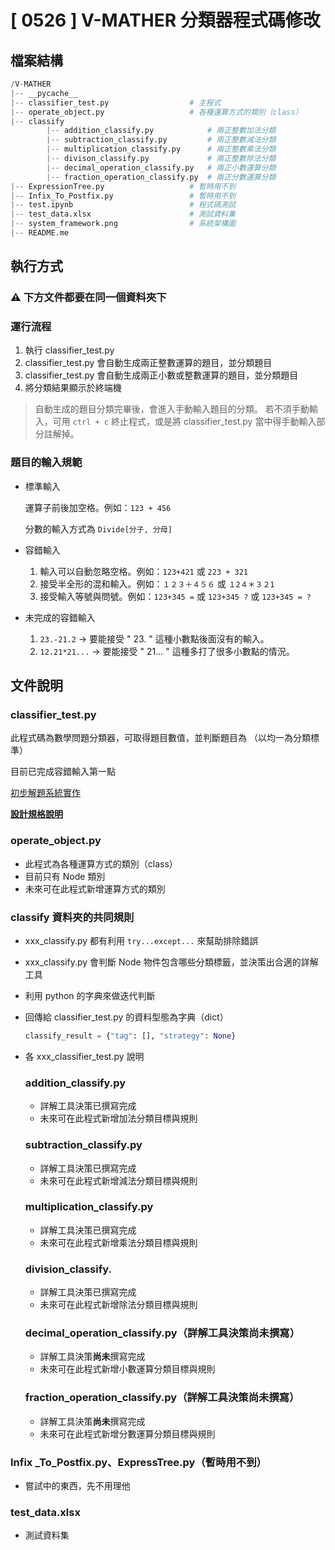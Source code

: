 # [ 0526 ] V-MATHER 分類器程式碼修改 

## 檔案結構

```python
/V-MATHER
|-- __pycache__
|-- classifier_test.py                  # 主程式
|-- operate_object.py                   # 各種運算方式的類別（class）
|-- classify
		|-- addition_classify.py            # 兩正整數加法分類
		|-- subtraction_classify.py         # 兩正整數減法分類
		|-- multiplication_classify.py      # 兩正整數乘法分類
		|-- divison_classify.py             # 兩正整數除法分類
		|-- decimal_operation_classify.py   # 兩正小數運算分類
		|-- fraction_operation_classify.py  # 兩正分數運算分類
|-- ExpressionTree.py                   # 暫時用不到
|-- Infix_To_Postfix.py                 # 暫時用不到
|-- test.ipynb                          # 程式碼測試
|-- test_data.xlsx                      # 測試資料集
|-- system_framework.png                # 系統架構圖
|-- README.me
```

## 執行方式

### ⚠️ 下方文件都要在同一個資料夾下

### 運行流程

1. 執行 classifier_test.py
2. classifier_test.py 會自動生成兩正整數運算的題目，並分類題目
3. classifier_test.py 會自動生成兩正小數或整數運算的題目，並分類題目
4. 將分類結果顯示於終端機

> 自動生成的題目分類完畢後，會進入手動輸入題目的分類。
若不須手動輸入，可用 `ctrl + c` 終止程式，或是將 classifier_test.py 當中得手動輸入部分註解掉。
> 

### 題目的輸入規範

- 標準輸入
    
    運算子前後加空格。例如：`123 + 456`
    
    分數的輸入方式為 `Divide[分子, 分母]`
    
- 容錯輸入
    1. 輸入可以自動忽略空格。例如：`123+421` 或 `223 + 321`
    2. 接受半全形的混和輸入。例如：`１２３＋４５６` 或 `１2４＊３２1`
    3. 接受輸入等號與問號。例如：`123+345 =` 或 `123+345 ?` 或 `123+345 = ?`
- 未完成的容錯輸入
    1. `23.-21.2` -> 要能接受 " 23. " 這種小數點後面沒有的輸入。
    2. `12.21*21...` -> 要能接受 " 21... " 這種多打了很多小數點的情況。

## 文件說明

### classifier_test.py

此程式碼為數學問題分類器，可取得題目數值，並判斷題目為 （以均一為分類標準）

目前已完成容錯輸入第一點

[初步解題系統實作](https://www.notion.so/d223efd1e1a147539717ebe78733c0c4)

[**設計規格說明**](https://www.notion.so/e0a8d6ae9cb045efac440a6e36bd89d6)

### operate_object.py

- 此程式為各種運算方式的類別（class）
- 目前只有 Node 類別
- 未來可在此程式新增運算方式的類別

### classify 資料夾的共同規則

- xxx_classify.py 都有利用 `try...except...` 來幫助排除錯誤
- xxx_classify.py 會判斷 Node 物件包含哪些分類標籤，並決策出合適的詳解工具
- 利用 python 的字典來做迭代判斷
- 回傳給 classifier_test.py 的資料型態為字典（dict）
    
    ```python
    classify_result = {"tag": [], "strategy": None}
    ```
    
- 各 xxx_classifier_test.py 說明
    
    ### addition_classify.py
    
    - 詳解工具決策已撰寫完成
    - 未來可在此程式新增加法分類目標與規則
    
    ### subtraction_classify.py
    
    - 詳解工具決策已撰寫完成
    - 未來可在此程式新增減法分類目標與規則
    
    ### multiplication_classify.py
    
    - 詳解工具決策已撰寫完成
    - 未來可在此程式新增乘法分類目標與規則
    
    ### division_classify.
    
    - 詳解工具決策已撰寫完成
    - 未來可在此程式新增除法分類目標與規則
    
    ### decimal_operation_classify.py（詳解工具決策**尚未**撰寫）
    
    - 詳解工具決策**尚未**撰寫完成
    - 未來可在此程式新增小數運算分類目標與規則
    
    ### fraction_operation_classify.py（詳解工具決策**尚未**撰寫）
    
    - 詳解工具決策**尚未**撰寫完成
    - 未來可在此程式新增分數運算分類目標與規則

### Infix _To_Postfix.py、ExpressTree.py（暫時用不到）

- 嘗試中的東西，先不用理他

### test_data.xlsx

- 測試資料集
